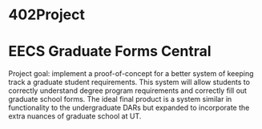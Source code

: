 # 402Project

# EECS Graduate Forms Central

Project goal: implement a proof-of-concept for a better system of keeping track a graduate student requirements. This system will allow students to correctly understand degree program requirements and correctly fill out graduate school forms. The ideal final product is a system similar in functionality to the undergraduate DARs but expanded to incorporate the extra nuances of graduate school at UT.

